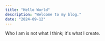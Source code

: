 ```yaml
---
title: "Hello World"
description: "Welcome to my blog."
date: "2024-09-12"
---
```


Who I am is not what I think; it's what I create.
